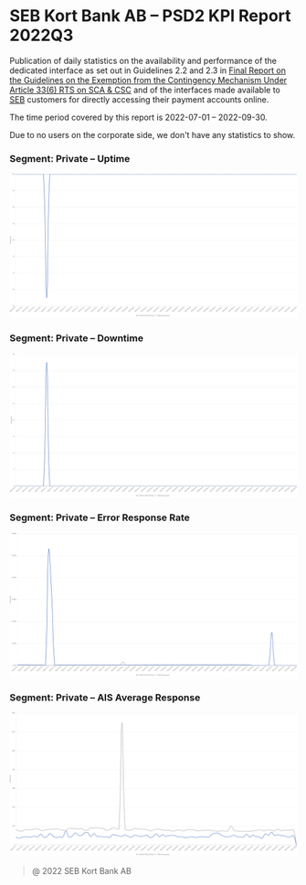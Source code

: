 # SEB Kort Bank AB – PSD2 KPI Report 2022Q3

Publication of daily statistics on the availability and performance of the dedicated interface as set out in Guidelines 2.2 and 2.3 in [Final Report on the Guidelines on the Exemption from the Contingency Mechanism Under Article 33(6) RTS on SCA & CSC](https://eba.europa.eu/sites/default/documents/files/documents/10180/2250578/4e3b9449-ecf9-4756-8006-cbbe74db6d03/Final%20Report%20on%20Guidelines%20on%20the%20exemption%20to%20the%20fall%20back.pdf?retry=1) and of the interfaces made available to [SEB](https://sebgroup.com) customers for directly accessing their payment accounts online.

The time period covered by this report is 2022-07-01 – 2022-09-30.

Due to no users on the corporate side, we don't have any statistics to show. 

### Segment: Private – Uptime
![private_uptime][private_uptime]
### Segment: Private – Downtime
![private_downtime][private_downtime]
### Segment: Private – Error Response Rate
![private_error][private_error]
### Segment: Private – AIS Average Response
![private_ais][private_ais]


[private_ais]: ./archive/2022Q3/SEB_CARD_private_ais.png
[private_downtime]: ./archive/2022Q3/SEB_CARD_private_downtime.png
[private_error]: ./archive/2022Q3/SEB_CARD_private_error.png
[private_uptime]: ./archive/2022Q3/SEB_CARD_private_uptime.png

> @ 2022 SEB Kort Bank AB
